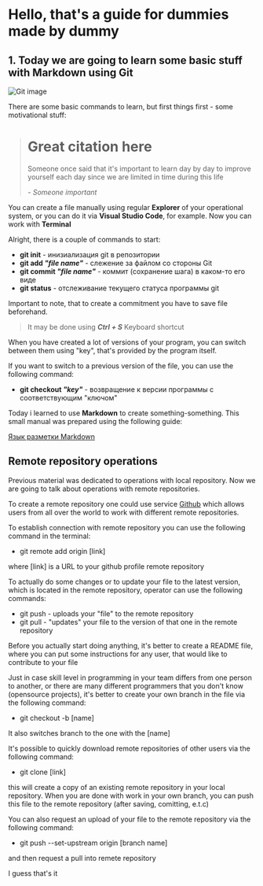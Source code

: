 # Hello, that's a guide for dummies made by dummy
## 1. Today we are going to learn some basic stuff with Markdown using Git

![Git image](https://upload.wikimedia.org/wikipedia/commons/thumb/e/e0/Git-logo.svg/1280px-Git-logo.svg.png)


There are some basic commands to learn, but first things first - some motivational stuff:

># Great citation here
> Someone once said that it's important to learn day by day to improve yourself each day since we are limited in time during this life
>
> *- Someone important*

You can create a file manually using regular **Explorer** of your operational system, or you can do it via **Visual Studio Code**, for example.
Now you can work with **Terminal**


Alright, there is a couple of commands to start:
* **git init** - инизиализация git в репозитории
* **git add *"file name"*** - слежение за файлом со стороны Git
* **git commit *"file name"*** - коммит (сохранение шага) в каком-то его виде
* **git status** - отслеживание текущего статуса программы git 

Important to note, that to create a commitment you have to save file beforehand.

>It may be done using ***Ctrl + S*** Keyboard shortcut

When you have created a lot of versions of your program, you can switch between them using "key", that's provided by the program itself.

If you want to switch to a previous version of the file, you can use the following command:

- **git checkout *"key"*** - возвращение к версии программы с соответствующим "ключом"

Today i learned to use **Markdown** to create something-something. This small manual was prepared using the following guide:

[Язык разметки Markdown](https://doka.guide/tools/markdown/)

## Remote repository operations

Previous material was dedicated to operations with local repository. Now we are going to talk about operations with remote repositories.

To create a remote repository one could use service [Github](https://github.com/) which allows users from all over the world to work with different remote repositories.

To establish connection with remote repository you can use the following command in the terminal:
* git remote add origin [link]

where [link] is a URL to your github profile remote repository

To actually do some changes or to update your file to the latest version, which is located in the remote repository, operator can use the following commands:
* git push - uploads your "file" to the remote repository
* git pull - "updates" your file to the version of that one in the remote repository

Before you actually start doing anything, it's better to create a README file, where you can put some instructions for any user, that would like to contribute to your file

Just in case skill level in programming in your team differs from one person to another, or there are many different programmers that you don't know (opensource projects), it's better to create your own branch in the file via the following command:
* git checkout -b [name]

It also switches branch to the one with the [name]

It's possible to quickly download remote repositories of other users via the following command:
* git clone [link]

this will create a copy of an existing remote repository in your local repository. When you are done with work in your own branch, you can push this file to the remote repository (after saving, comitting, e.t.c)

You can also request an upload of your file to the remote repository via the following command:
* git push --set-upstream origin [branch name]

and then request a pull into remete repository

I guess that's it
